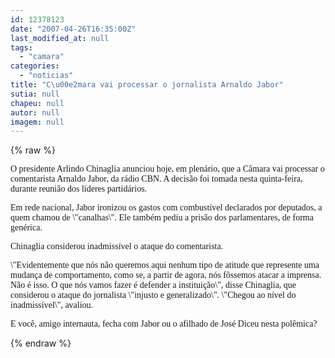 ```yaml
---
id: 12378123
date: "2007-04-26T16:35:00Z"
last_modified_at: null
tags:
  - "camara"
categories:
  - "noticias"
title: "C\u00e2mara vai processar o jornalista Arnaldo Jabor"
sutia: null
chapeu: null
autor: null
imagem: null
---
```

{% raw %}
<p><P><FONT face=Verdana>O presidente Arlindo Chinaglia anunciou hoje, em plenário, que a Câmara vai processar o comentarista Arnaldo Jabor, da rádio CBN. A decisão foi tomada nesta quinta-feira, durante reunião dos líderes partidários. </FONT></P></p>
<p><P><FONT face=Verdana>Em rede nacional, Jabor ironizou os gastos com combustível declarados por deputados, a quem chamou de \"canalhas\". Ele também pediu a prisão dos parlamentares, de forma genérica. </FONT></P></p>
<p><P><FONT face=Verdana>Chinaglia considerou inadmissível o ataque do comentarista. </FONT></P></p>
<p><P><FONT face=Verdana>\"Evidentemente que nós não queremos aqui nenhum tipo de atitude que represente uma mudança de comportamento, como se, a partir de agora, nós fôssemos atacar a imprensa. Não é isso. O que nós vamos fazer é defender a instituição\", disse Chinaglia, que considerou o ataque do jornalista \"injusto e generalizado\". \"Chegou ao nível do inadmissível\", avaliou. </FONT></P></p>
<p><P><FONT face=Verdana>E você, amigo internauta, fecha com Jabor ou o afilhado de José Diceu nesta polêmica?</FONT></P> </p>
{% endraw %}
